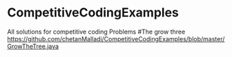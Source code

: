 # CompetitiveCodingExamples
All solutions for competitive coding Problems
#The grow three https://github.com/chetanMalladi/CompetitiveCodingExamples/blob/master/GrowTheTree.java
